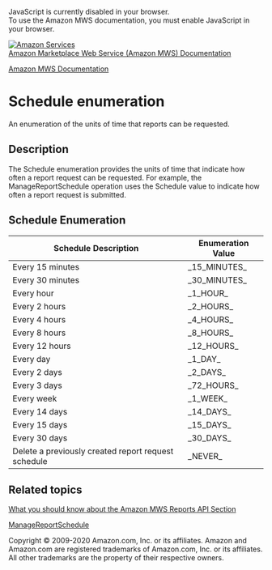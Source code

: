 <div id="MWSDX_noscript">

JavaScript is currently disabled in your browser.  
To use the Amazon MWS documentation, you must enable JavaScript in your
browser.

</div>

<div id="MWSDX_divtop">

[![Amazon
Services](https://images-na.ssl-images-amazon.com/images/G/08/mwsportal/fr_FR/amazonservices.gif "Amazon Services")](http://services.amazon.fr)  
<span id="MWSDX_titlebar">[Amazon Marketplace Web Service (Amazon MWS)
Documentation](https://developer.amazonservices.fr/gp/mws/docs.html)</span>

</div>

<div id="MWSDX_divbottom">

<div id="MWSDX_divleft">

<div id="MWSDX_toc">

</div>

</div>

<div id="MWSDX_divright">

<div id="MWSDX_content">

<span id="MWSDX_breadcrumbs">[Amazon MWS
Documentation](https://developer.amazonservices.fr/gp/mws/docs.html)</span>

<div id="Reports_ReportType" class="nested0">

Schedule enumeration
====================

<div class="body">

An enumeration of the units of time that reports can be requested.

</div>

<div id="Description" class="topic concept nested1">

Description
-----------

<div class="body conbody">

The <span class="keyword apiname">Schedule</span> enumeration provides
the units of time that indicate how often a report request can be
requested. For example, the <span
class="keyword apiname">ManageReportSchedule</span> operation uses the
<span class="keyword apiname">Schedule</span> value to indicate how
often a report request is submitted.

</div>

</div>

<div id="Schedule_Enumeration" class="topic reference nested1">

Schedule Enumeration
--------------------

<div class="body refbody">

<div class="section">

<div class="tablenoborder">

| Schedule Description                                | Enumeration Value |
|-----------------------------------------------------|-------------------|
| Every 15 minutes                                    | \_15\_MINUTES\_   |
| Every 30 minutes                                    | \_30\_MINUTES\_   |
| Every hour                                          | \_1\_HOUR\_       |
| Every 2 hours                                       | \_2\_HOURS\_      |
| Every 4 hours                                       | \_4\_HOURS\_      |
| Every 8 hours                                       | \_8\_HOURS\_      |
| Every 12 hours                                      | \_12\_HOURS\_     |
| Every day                                           | \_1\_DAY\_        |
| Every 2 days                                        | \_2\_DAYS\_       |
| Every 3 days                                        | \_72\_HOURS\_     |
| Every week                                          | \_1\_WEEK\_       |
| Every 14 days                                       | \_14\_DAYS\_      |
| Every 15 days                                       | \_15\_DAYS\_      |
| Every 30 days                                       | \_30\_DAYS\_      |
| Delete a previously created report request schedule | \_NEVER\_         |

</div>

</div>

</div>

</div>

<div id="RelatedActions" class="topic nested1">

Related topics
--------------

<div class="body">

<a href="../reports/Reports_Overview.md" class="xref">What you should know about the Amazon MWS Reports API Section</a>

<a href="Reports_ManageReportSchedule.md" class="xref" title="Creates, updates, or deletes a report request schedule for a specified report type.">ManageReportSchedule</a>

</div>

</div>

</div>

<div id="MWSDX_footer">

Copyright © 2009-2020 Amazon.com, Inc. or its affiliates. Amazon and
Amazon.com are registered trademarks of Amazon.com, Inc. or its
affiliates. All other trademarks are the property of their respective
owners.

</div>

</div>

</div>

<div style="clear: both;">

</div>

</div>
